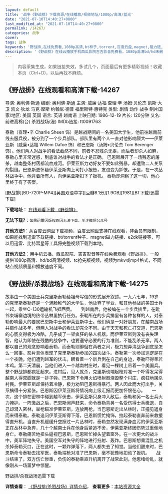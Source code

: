```yaml
---
layout: default
title: '战争《野战排》下载资源/在线播放/视频地址/1080p/高清/蓝光'
date: "2021-07-10T14:40:27+0800"
last_modified_at: "2021-07-10T14:40:27+0800"
permalink: /14267/
categories: 战争
cover:
tags: 战争
keywords: '野战排,在线免费看,1080p高清,bt种子,torrent,百度云盘,magnet,磁力链,迅雷下载资源'
description: '《野战排》在线云播放手机西瓜影院吉吉影音免费看，1080p高清bd/hd未删减完整版和tc抢先枪版，mkv/mp4格式，附带bt/torrent种子、magnet/磁力链、百度云盘、网盘资源迅雷下载链接'
---
```


>内容采集生成，如果链接失效，多试几个，页面最后有更多精彩视频！收藏本页（Ctrl+D)，以后再找不麻烦。


## 《野战排》在线观看和高清下载-14267

导演: 奥利佛·斯通 编剧: 奥利佛·斯通 主演: 威廉·达福 查理·辛 汤姆·贝伦杰 凯斯·大卫 凯文·狄龙 马克·摩斯 约翰尼·德普 福里斯特·惠特克 类型: 剧情 动作 战争 制片国家/地区: 美国 英国 语言: 英语 越南语 上映日期: 1986-12-19 片长: 120分钟 又名: 前进高棉(台) 杀戮战场(港) IMDb链接: tt0091763

泰勒（查理•辛 Charlie Sheen 饰）是越战期间的一名美国大学生，他前往越南前线去服兵役，被分到了一个步兵部队。部队里有两个人一直对他影响颇大——伊莱亚斯（威廉•达福 Willem Dafoe 饰）和巴恩斯（汤姆•贝伦杰 Tom Berenger 饰）。他们两人对战争的看法截然不同，前者不忍残杀无辜，而后者却杀人如麻，泰勒心里非常迷惑，到底谁对战争的看法才是正确。 巴恩斯展开了一场残忍的屠杀，越南整条村落都流血成河。伊莱亚斯力劝好友不要如此残暴，却遭致二人关系的裂缝。巴恩斯更怀疑伊莱亚斯向上司打小报告，友谊变为妒恨。于是，在一次丛林战争中，他背着所有人，向伊莱亚斯扣下了扳机。 泰勒却洞察了这一切，他心里终于有了答案。


[野战排][BD-720P-MP4][英国双语中字][豆瓣8.1分][1.9GB][1981][BT下载/迅雷下载]

**下载地址**： [在线观看下载 《野战排》](https://www.btdx8.com/torrent/platoon_1986.html) 


**无法下载?**：`如果迅雷因版权原因无法下载，关注微信公众号 `

**其他方法1**：从百度云网盘下载视频，百度云网盘支持在线观看，非会员有限制，如果能找到迅雷下载链接、bt/torrent种子、magnet磁力链接、e2dk链接等，可以用迅雷、比特彗星等工具将完整视频下载到本地。

**其他方法2**：用手机云播、西瓜影院、吉吉影音等在线免费观看《野战排》，一般提供1080p高清、hd/bd高清视频、tc抢先版视频，视频为mkv或mp4格式，不同站点视频质量和播放速度不同。


## 《野战排/杀戮战场》在线观看和高清下载-14275

故事由一个美国士兵克里斯泰勒给祖母写信的形式展开叙述。一九六七年，19岁的克里斯泰勒还是一个满脸稚气的大学生，他放弃了学业，和其他参战的美国士兵一起，乘坐C-130运输机飞抵西贡。　　到越南后，他被编在一个步兵排里，在毗邻柬埔寨边境的热带丛林里执行任务。泰勒所在的步兵排里有各种各样的人，对泰勒影响最大的要属巴恩斯中士和伊莱亚斯中士。他们俩是一对好朋友，在越南战场并肩作战多年，但两人对战争的看法却完全不同。由于天天和死亡打交道，巴恩斯的心肠变得极为冷酷，几乎成了一架疯狂的杀人机器。而伊莱亚斯则没有丧失理智，他认为即使在残酷的战争中，也要遵守必要的行为准则，不能乱杀无辜。两人都以自己的观念影响着泰勒，而泰勒则徘徊在两者之间，极力想弄清战争到底是怎么一回事。影片具体表现了克里斯泰勒参加的四次战斗。泰勒第一次参加巡逻是在一个夜晚，他们遭到越军的伏击。眼看着一个新兵倒在自己的身边，泰勒吓得呆若木鸡。第二天清晨，当他们进入一个越南村庄时，看见一棵树上吊着一个美国兵。整个野战排都疯狂起来。进村后，见人就杀，克里斯也端起枪对准一个吓得发呆得越南人得双脚就是一排子弹。巴恩斯下令用火焰喷射器烧毁整个村庄，疯狂地屠杀村民。伊莱亚斯却保持着冷静，极力劝阻巴恩斯得暴行。两人因此而大打出手，关系搞得十分紧张。巴恩斯因伊莱亚斯将情况向上级汇报而更加怀恨在心。　　一次，这个排在密林中碰到越军伏击，伊莱亚斯只身冲入敌后，泰勒和另一名士兵火力掩护。一阵激战之后，巴恩斯闻声赶来，命令泰勒背另一名受伤得士兵撤退，自己却潜入密林，举枪瞄准伊莱亚斯，连放两枪，当巴恩斯走出丛林时，正撞见返身而来得泰勒。泰勒追问伊莱亚斯得下落，巴恩斯慌忙掩饰，拉起泰勒直奔前来救援得直升机。当直升机缓缓升空擦过一片丛林时，泰勒忽然发现满身血污的伊莱亚斯正在丛林中急奔，几十个越南士兵在他身后紧追不舍，伊莱亚斯终因伤势过重倒地身亡。泰勒痛苦地扭头逼视巴恩斯，巴恩斯忙掉头望着窗外。在一次更大的战斗中，美军阵地失守。美国空军对失守的阵地进行扫射、轰炸。巴恩斯想乘混乱之机杀掉泰勒灭口，正在这时，一颗炸弹落下，两人都失去了知觉。当他们醒来时，巴恩斯命令泰勒去找军医，泰勒端枪对准了巴恩斯，毫不犹豫地扣动了扳机。　　战斗结束了，双方伤亡惨重，负伤的泰勒乘直升机离开了战常此刻，他思绪纷乱，就像刚从一场噩梦中惊醒。


野战排/杀戮战场迅雷下载

**详情查看**： [《野战排/杀戮战场》详情介绍](/movie/14275/)， **查看更多**：[本站资源大全](/movie/t/all/)


